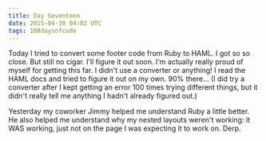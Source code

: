 ```yaml
---
title: Day Seventeen
date: 2015-04-30 04:02 UTC
tags: 100daysofcode
---
```


Today I tried to convert some footer code from Ruby to HAML. I got so so close. But still no cigar. I'll figure it out soon. I'm actually really proud of myself for getting this far. I didn't use a converter or anything! I read the HAML docs and tried to figure it out on my own. 90% there... (I did try a converter after I kept getting an error 100 times trying different things, but it didn't really tell me anything I hadn't already figured out.)

Yesterday my coworker Jimmy helped me understand Ruby a little better. He also helped me understand why my nested layouts weren't working: it WAS working, just not on the page I was expecting it to work on. Derp.

